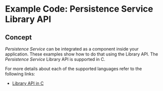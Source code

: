 # Example Code: Persistence Service Library API

## Concept

*Persistence Service* can be integrated as a component inside your application.
These examples show how to do that using the Library API. The *Persistence
Service* Library API is supported in C.

For more details about each of the supported languages refer to the following links:

- [Library API in C](https://community.rti.com/static/documentation/connext-dds/7.0.0/doc/api/persistence_service/index.html)
